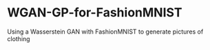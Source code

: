 # WGAN-GP-for-FashionMNIST
Using a Wasserstein GAN with FashionMNIST to generate pictures of clothing
